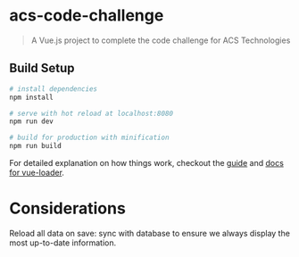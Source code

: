 # acs-code-challenge

> A Vue.js project to complete the code challenge for ACS Technologies

## Build Setup

``` bash
# install dependencies
npm install

# serve with hot reload at localhost:8080
npm run dev

# build for production with minification
npm run build
```

For detailed explanation on how things work, checkout the [guide](http://vuejs-templates.github.io/webpack/) and [docs for vue-loader](http://vuejs.github.io/vue-loader).


# Considerations
Reload all data on save: sync with database to ensure we always display the most up-to-date information.